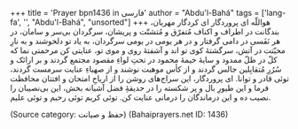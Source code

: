+++
title = 'Prayer bpn1436 in فارسی'
author = "Abdu'l-Bahá"
tags = ['lang-fa', '', "Abdu'l-Bahá", "unsorted"]
+++
هواللّه
ای پروردگار ای کردگار مهربان، بندگانت در اطراف و اکناف مُتفرّق و مُتشتّت و پریشان، سرگردان بی‌سر و سامان، در هر نَفَسی در دامی گرفتار و در هر یومی در بومی سرگردان، به یاد تو دلخوشند و به نارِ محبّتت در آتش، سرگشتۀ کوی تو ‌اند و آشفتۀ روی و موی تو، عنایتی کن مرحمتی نما که کلّ در ظلّ ممدود و سایۀ خیمۀ محمود در تحتِ لواءِ مقصود مجتمع گردند و بر ارائک و سُرُرِ مُتقابِلین جالس گردند و از کأس موهبت نوشند و از صهباءِ عنایت سرمست گردند، توئی قادر و توانا. ای پروردگار، این سراج‌های روشن را از اریاحِ امتحان و افتتان محافظت فرما و این طیورِ بال و پر شکسته را در حدیقۀِ فضل آشیانه بخش، این بی‌نصیبان را نصیب ده و این درماندگان را درمانی عنایت کن. توئی کریم توئی رحیم و توئی علیم.

(Source category: حفظ و صیانت)
(Bahaiprayers.net ID: 1436)
